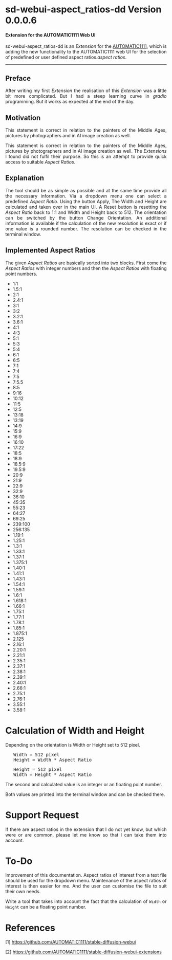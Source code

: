 
# sd-webui-aspect_ratios-dd Version 0.0.0.6 
#### Extension for the AUTOMATIC1111 Web UI

<p align="justify">sd-webui-aspect_ratios-dd is an <i>Extension</i> for the <a href="https://github.com/AUTOMATIC1111/stable-diffusion-webui">AUTOMATIC1111</a>, which is adding the new functionality to the AUTOMATIC1111 web UI for the selection of predefined or user defined aspect ratios.<i>aspect ratios</i>.</p>

---

## Preface

<p align="justify">After writing my first <i>Extension</i> the realisation of this <i>Extension</i> was a little bit more complicated. 
But I had a steep learning curve in <i>gradio</i> programming. But it works as expected at the end of the day.</p>

## Motivation

<p align="justify">This statement is correct in relation to the painters of the Middle Ages, pictures by photographers and in AI image creation as well.</p>

<p align="justify">This statement is correct in relation to the painters of the Middle Ages, pictures by photographers and in AI image creation as well. The <i>Extensions</i> I found did not fulfil their purpose. So this is an attempt to provide quick access to suitable <i>Aspect Ratios</i>.</p>

## Explanation

<p align="justify">The tool should be as simple as possible and at the same time provide all the necessary information. Via a dropdown menu one can select a predefined <i>Aspect Ratio</i>. Using the button Apply, The Width and Height are calculated and taken over in the main UI. A Reset button is resetting the <i>Aspect Ratio</i> back to 1:1 and Width and Height back to 512. The orientation can be switched by the button Change Orientation. An additional information is available if the calculation of the new resolution is exact or if one value is a rounded number. The resolution can be checked in the terminal window.</p>

## Implemented Aspect Ratios

<p align="justify">The given <i>Aspect Ratios</i> are basically sorted into two blocks. First come the <i>Aspect Ratios</i> with integer numbers and then the <i>Aspect Ratios</i> with floating point numbers.</p>

* 1:1
* 1.5:1
* 2:1
* 2.4:1
* 3:1
* 3:2
* 3.2:1
* 3.6:1
* 4:1
* 4:3
* 5:1
* 5:3
* 5:4
* 6:1
* 6:5
* 7:1
* 7:4
* 7:5
* 7:5.5
* 8:5
* 9:16
* 10:12
* 11:5
* 12:5
* 13:18
* 13:19
* 14:9
* 15:9
* 16:9
* 16:10
* 17:22
* 18:5
* 18:9
* 18.5:9
* 19.5:9
* 20:9
* 21:9
* 22:9
* 32:9
* 36:10
* 45:35
* 55:23
* 64:27
* 69:25
* 239:100
* 256:135
* 1.19:1
* 1.25:1
* 1.3:1
* 1.33:1
* 1.37:1
* 1.375:1
* 1.40:1
* 1.41:1
* 1.43:1
* 1.54:1
* 1.59:1
* 1.6:1
* 1.618:1
* 1.66:1
* 1.75:1
* 1.77:1
* 1.78:1
* 1.85:1
* 1.875:1
* 2.125
* 2.16:1
* 2.20:1
* 2.21:1
* 2.35:1
* 2.37:1
* 2.38:1
* 2.39:1
* 2.40:1
* 2.66:1
* 2.75:1
* 2.76:1
* 3.55:1
* 3.58:1

# Calculation of Width and Height

<p align="justify">Depending on the orientation is Width or Height set to 512 pixel.</p>

<pre>
   Width = 512 pixel
   Height = Width * Aspect Ratio
</pre>

<pre>
   Height = 512 pixel
   Width = Height * Aspect Ratio
</pre>

<p align="justify">The second and calculated value is an integer or an floating point number.</p>

<p align="justify">Both values are printed into the terminal window and can be checked there.</p>

# Support Request 

<p align="justify">If there are aspect ratios in the extension that I do not yet know, but which were or are common, please let me know so that I can take them into account.</p>  

# To-Do

<p align="justify">Improvement of this documentation. Aspect ratios of interest from a text file should be used for the dropdown menu. Maintenance of the aspect ratios of interest is then easier for me. And the user can customise the file to suit their own needs.</p>   

<p align="justify">Write a tool that takes into account the fact that the calculation of <code>Width</code> or <code>Height</code> can be a floating point number.</p>   

# References

[1] https://github.com/AUTOMATIC1111/stable-diffusion-webui

[2] https://github.com/AUTOMATIC1111/stable-diffusion-webui-extensions
